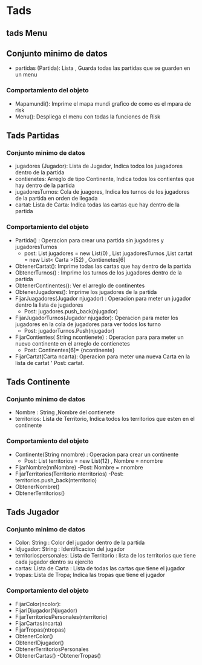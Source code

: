 # Tads

## tads Menu
## Conjunto minimo de datos
- partidas (Partida): Lista <Partida>, Guarda todas las partidas que se guarden en un menu
### Comportamiento del objeto
- Mapamundi(): Imprime el mapa mundi grafico de como es el mpara de risk
- Menu(): Despliega el menu con todas la funciones de Risk
## Tads Partidas
### Conjunto minimo de datos
- jugadores (Jugador): Lista de Jugador, Indica todos los juagadores dentro de la partida
- contienetes: Arreglo de tipo Continente, Indica todos los contientes que hay dentro de la partida
- jugadoresTurnos: Cola de juagores, Indica los turnos de los jugadores de la partida en orden de llegada
- cartat: Lista de Carta: Indica todas las cartas que hay dentro de la partida
### Comportamiento del objeto
- Partida() : Operacion para crear una partida sin jugadores y jugadoresTurnos 
   - post:  List<Jugador> jugadores = new List<Jugador>(0) , List<Stack> jugadoresTurnos ,List<Carta> cartat = new List< Carta >(52) , Contienetes[6]
- ObtenerCartat(): Imprime todas las cartas que hay dentro de la partida
- ObtenerTurnos() : Imprime los turnos de los jugadores dentro de la partida
- ObtenerContinentes(): Ver el arreglo de continentes
- ObtenerJugadores(): Imprime los jugadores de la partida
- FijarJuagadores(Jugador njugador) : Operacion para meter un jugador dentro la lista de jugadores
  - Post:  jugadores.push_back(njugador)
- FijarJugadorTurnos(Jugador njugador): Operacion para meter los jugadores en la cola de jugadores para ver todos los turno
  -  Post: jugadorTurnos.Push(njugador)
- FijarContientes( String ncontienete) : Operacion para para meter un nuevo continente en el arreglo de contienetes
     - Post: Continentes[6]= {ncontinente}
- FijarCartat(Carta ncarta): Operacion para meter una nueva Carta en la lista de cartat
     ' Post: cartat.
## Tads Continente
### Conjunto minimo de datos
- Nombre : String ,Nombre del contienete
- territorios: Lista de Territorio, Indica todos los territorios que esten en el continente
### Comportamiento del objeto
- Continente(String nnombre) : Operacion para crear un continente
   - Post: List<Territorio> territorios = new List<Territorio>(12) , Nombre = nnombre
- FijarNombre(nnNombre)
   -Post: Nombre = nnombre
- FijarTerritorios(Territorio nterritorios)
     -Post:  territorios.push_back(nterritorio)
- ObtenerNombre()
- ObtenerTerritorios()
## Tads Jugador
### Conjunto minimo de datos
- Color: String : Color del jugador dentro de la partida
- Idjugador: String : Identificacion del jugador
- territoriospersonales: Lista de Territorio : lista de los territorios que tiene cada jugador dentro su ejercito
- cartas: Lista de Carta : Lista de todas las cartas que tiene el jugador
- tropas: Lista de Tropa; Indica las tropas que tiene el jugador
### Comportamiento del objeto
- FijarColor(ncolor):
- FijarIDjugador(Njugador)
- FijarTerritoriosPersonales(nterritorio)
- FijarCartas(ncarta)
- FijarTropas(ntropas)
- ObtenerColor()
- ObtenerIDjugador()
- ObtenerTerritoriosPersonales
- ObtenerCartas()
-ObtenerTropas()

